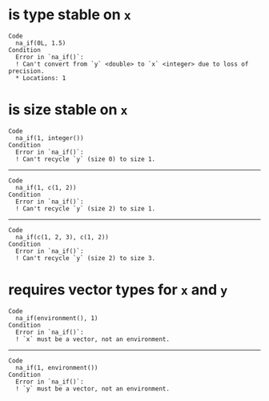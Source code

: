 # is type stable on `x`

    Code
      na_if(0L, 1.5)
    Condition
      Error in `na_if()`:
      ! Can't convert from `y` <double> to `x` <integer> due to loss of precision.
      * Locations: 1

# is size stable on `x`

    Code
      na_if(1, integer())
    Condition
      Error in `na_if()`:
      ! Can't recycle `y` (size 0) to size 1.

---

    Code
      na_if(1, c(1, 2))
    Condition
      Error in `na_if()`:
      ! Can't recycle `y` (size 2) to size 1.

---

    Code
      na_if(c(1, 2, 3), c(1, 2))
    Condition
      Error in `na_if()`:
      ! Can't recycle `y` (size 2) to size 3.

# requires vector types for `x` and `y`

    Code
      na_if(environment(), 1)
    Condition
      Error in `na_if()`:
      ! `x` must be a vector, not an environment.

---

    Code
      na_if(1, environment())
    Condition
      Error in `na_if()`:
      ! `y` must be a vector, not an environment.

